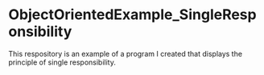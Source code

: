 # ObjectOrientedExample_SingleResponsibility
This respository is an example of a program I created that displays the principle of single responsibility.
